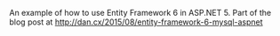 An example of how to use Entity Framework 6 in ASP.NET 5. Part of the blog post at http://dan.cx/2015/08/entity-framework-6-mysql-aspnet
